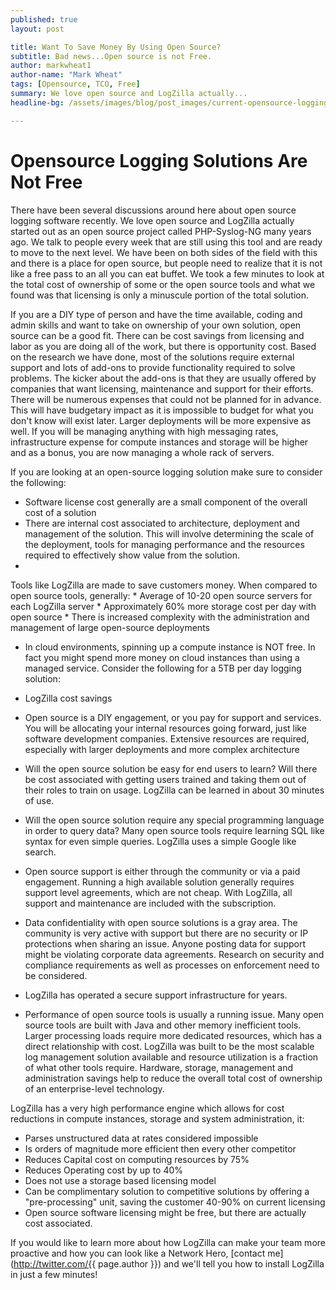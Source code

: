 ```yaml
---
published: true
layout: post

title: Want To Save Money By Using Open Source?
subtitle: Bad news...Open source is not Free.
author: markwheat1
author-name: "Mark Wheat"
tags: [Opensource, TCO, Free]
summary: We love open source and LogZilla actually...
headline-bg: /assets/images/blog/post_images/current-opensource-logging/opensource-top-banner.jpg 

---
```


# Opensource Logging Solutions Are Not Free 

There have been several discussions around here about open source logging software recently. We love open source and LogZilla actually started out as an open source project called PHP-Syslog-NG many years ago. We talk to people every week that are still using this tool and are ready to move to the next level. We have been on both sides of the field with this and there is a place for open source, but people need to realize that it is not like a free pass to an all you can eat buffet. We took a few minutes to look at the total cost of ownership of some or the open source tools and what we found was that licensing is only a minuscule portion of the total solution. 

If you are a DIY type of person and have the time available, coding and admin skills and want to take on ownership of your own solution, open source can be a good fit. There can be cost savings from licensing and labor as you are doing all of the work, but there is opportunity cost. Based on the research we have done, most of the solutions require external support and lots of add-ons to provide functionality required to solve problems. The kicker about the add-ons is that they are usually offered by companies that want licensing, maintenance and support for their efforts. There will be numerous expenses that could not be planned for in advance. This will have budgetary impact as it is impossible to budget for what you don't know will exist later. Larger deployments will be more expensive as well. If you will be managing anything with high messaging rates, infrastructure expense for compute instances and storage will be higher and as a bonus, you are now managing a whole rack of servers. 

If you are looking at an open-source logging solution make sure to consider the following:

* Software license cost generally are a small component of the overall cost of a solution
* There are internal cost associated to architecture, deployment and management of the solution. This will involve determining the scale of the deployment, tools for managing performance and the resources required to effectively show value from the solution. 
* 
Tools like LogZilla are made to save customers money. When compared to open source tools, generally:
	* Average of 10-20 open source servers for each LogZilla server
	* Approximately 60% more storage cost per day with open source
	* There is increased complexity with the administration and management of large open-source deployments
* In cloud environments, spinning up a compute instance is NOT free. In fact you might spend more money on cloud instances than using a managed service. Consider the following for a 5TB per day logging solution:
* LogZilla cost savings

* Open source is a DIY engagement, or you pay for support and services. You will be allocating your internal resources going forward, just like software development companies. Extensive resources are required, especially with larger deployments and more complex architecture
* Will the open source solution be easy for end users to learn? Will there be cost associated with getting users trained and taking them out of their roles to train on usage. LogZilla can be learned in about 30 minutes of use. 
* Will the open source solution require any special programming language in order to query data? Many open source tools require learning SQL like syntax for even simple queries. LogZilla uses a simple Google like search.
* Open source support is either through the community or via a paid engagement. Running a high available solution generally requires support level agreements, which are not cheap. With LogZilla, all support and maintenance are included with the subscription.
* Data confidentiality with open source solutions is a gray area. The community is very active with support but there are no security or IP protections when sharing an issue. Anyone posting data for support might be violating corporate data agreements. Research on security and compliance requirements as well as processes on enforcement need to be considered. 

* LogZilla has operated a secure support infrastructure for years.
* Performance of open source tools is usually a running issue. Many open source tools are built with Java and other memory inefficient tools. Larger processing loads require more dedicated resources, which has a direct relationship with cost. LogZilla was built to be the most scalable log management solution available and resource utilization is a fraction of what other tools require. Hardware, storage, management and administration savings help to reduce the overall total cost of ownership of an enterprise-level technology.

LogZilla has a very high performance engine which allows for cost reductions in compute instances, storage and system administration, it:

* Parses unstructured data at rates considered impossible
* Is orders of magnitude more efficient then every other competitor
* Reduces Capital cost on computing resources by 75%
* Reduces Operating cost by up to 40%
* Does not use a storage based licensing model
* Can be complimentary solution to competitive solutions by offering a "pre-processing" unit, saving the customer 40-90% on current licensing
* Open source software licensing might be free, but there are actually cost associated.

If you would like to learn more about how LogZilla can make your team more proactive and how you can look like a Network Hero, [contact me](http://twitter.com/{{ page.author }}) and we'll tell you how to install LogZilla in just a few minutes!
